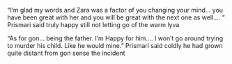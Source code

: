 
“I’m glad my words and Zara was a factor of you changing your mind... you have been great with her and you will be great with the next one as well.... “ Prismari said truly happy still not letting go of the warm lyva 

“As for gon... being the father. I’m
Happy for him.... I won’t go around trying to murder his child. Like he would mine.” Prismari said coldly he had grown quite distant from gon sense the incident